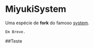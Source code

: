# MiyukiSystem

Uma espécie de **fork** do famoso [system](https://github.com/eduardo-mior/System).

````Em Breve.````

##Teste